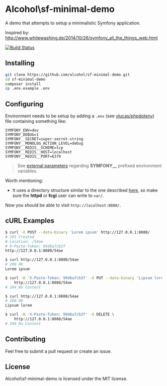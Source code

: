 # Alcohol\sf-minimal-demo

A demo that attempts to setup a minimalistic Symfony application.

Inspired by: http://www.whitewashing.de/2014/10/26/symfony_all_the_things_web.html

[![Build Status](https://img.shields.io/travis/alcohol/sf-minimal-demo/master.svg?style=flat-square)](https://travis-ci.org/alcohol/sf-minimal-demo)

## Installing

``` bash
git clone https://github.com/alcohol/sf-minimal-demo.git
cd sf-minimal-demo
composer install
cp .env.example .env
```

## Configuring

Environment needs to be setup by adding a `.env` (see
[vlucas/phpdotenv](https://github.com/vlucas/phpdotenv)) file containing
something like:

``` shell
SYMFONY_ENV=dev
SYMFONY_DEBUG=1
SYMFONY__SECRET=super-secret-string
SYMFONY__MONOLOG_ACTION_LEVEL=debug
SYMFONY__REDIS__SCHEME=tcp
SYMFONY__REDIS__HOST=localhost
SYMFONY__REDIS__PORT=6379
```

> See [external
> parameters](http://symfony.com/doc/current/cookbook/configuration/external_parameters.html)
> regarding **SYMFONY__** prefixed environment variables.

Worth mentioning:
* It uses a directory structure similar to the one described
  [here](http://stackoverflow.com/questions/23993295/what-is-the-new-symfony-3-directory-structure/23994473#23994473),
  so make sure the **httpd** or **fcgi** user can write to `var/`.

Now you should be able to visit `http://localhost:8080/`.

## cURL Examples

``` bash
$ curl -X POST --data-binary 'Lorem ipsum' http://127.0.0.1:8080/
# 201 Created
# Location: /54ae
# X-Paste-Token: 99d6a7cb2f
http://127.0.0.1:8080/54ae

$ curl http://127.0.0.1:8080/54ae
# 200 OK
Lorem ipsum

$ curl -H 'X-Paste-Token: 99d6a7cb2f' -X PUT --data-binary 'Lipsum lorem' \
    http://127.0.0.1:8080/54ae
# 204 No Content

$ curl http://127.0.0.1:8080/54ae
# 200 OK
Lipsum lorem

$ curl -H 'X-Paste-Token: 99d6a7cb2f' -X DELETE \
    http://127.0.0.1:8080/54ae
# 204 No Content
```

## Contributing

Feel free to submit a pull request or create an issue.

## License

Alcohol\sf-minimal-demo is licensed under the MIT license.
